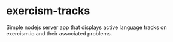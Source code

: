 exercism-tracks
===============

Simple nodejs server app that displays active language tracks on exercism.io and their associated problems.
